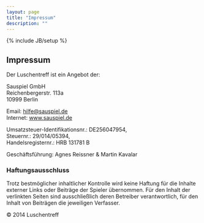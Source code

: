 ```yaml
---
layout: page
title: "Impressum"
description: ""
---
```

{% include JB/setup %}

## Impressum   

Der Luschentreff ist ein Angebot der:

Sauspiel GmbH     
Reichenbergerstr. 113a     
10999 Berlin

Email: hilfe@sauspiel.de    
Internet: www.sauspiel.de

Umsatzsteuer-Identifikationsnr.: DE256047954,     
Steuernr.: 29/014/05394,     
Handelsregisternr.: HRB 131781 B    

Geschäftsführung: Agnes Reissner & Martin Kavalar


### Haftungsausschluss    

Trotz bestmöglicher inhaltlicher Kontrolle wird keine Haftung für die Inhalte externer Links oder Beiträge der Spieler übernommen. Für den Inhalt der verlinkten Seiten sind ausschließlich deren Betreiber verantwortlich, für den Inhalt von Beiträgen die jeweiligen Verfasser.


© 2014 Luschentreff
